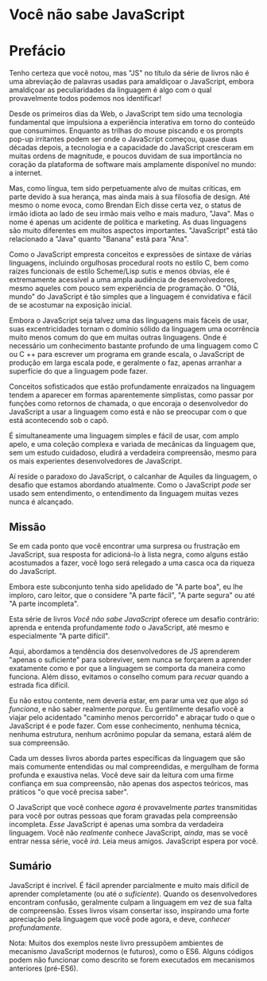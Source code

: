 # Você não sabe JavaScript
# Prefácio

Tenho certeza que você notou, mas "JS" no título da série de livros não é uma abreviação de palavras usadas para amaldiçoar o JavaScript, embora amaldiçoar as peculiaridades da linguagem é algo com o qual provavelmente todos podemos nos identificar!

Desde os primeiros dias da Web, o JavaScript tem sido uma tecnologia fundamental que impulsiona a experiência interativa em torno do conteúdo que consumimos. Enquanto as trilhas do mouse piscando e os prompts pop-up irritantes podem ser onde o JavaScript começou, quase duas décadas depois, a tecnologia e a capacidade do JavaScript cresceram em muitas ordens de magnitude, e poucos duvidam de sua importância no coração da plataforma de software mais amplamente disponível no mundo: a internet.

Mas, como língua, tem sido perpetuamente alvo de muitas críticas, em parte devido à sua herança, mas ainda mais à sua filosofia de design. Até mesmo o nome evoca, como Brendan Eich disse certa vez, o status de irmão idiota ao lado de seu irmão mais velho e mais maduro, "Java". Mas o nome é apenas um acidente de política e marketing. As duas linguagens são muito diferentes em muitos aspectos importantes. "JavaScript" está tão relacionado a "Java" quanto "Banana" está para "Ana".

Como o JavaScript empresta conceitos e expressões de sintaxe de várias linguagens, incluindo orgulhosas procedural roots no estilo C, bem como raízes funcionais de estilo Scheme/Lisp sutis e menos óbvias, ele é extremamente acessível a uma ampla audiência de desenvolvedores, mesmo aqueles com pouco sem experiência de programação. O "Olá, mundo" do JavaScript é tão simples que a linguagem é convidativa e fácil de se acostumar na exposição inicial.

Embora o JavaScript seja talvez uma das linguagens mais fáceis de usar, suas excentricidades tornam o domínio sólido da linguagem uma ocorrência muito menos comum do que em muitas outras linguagens. Onde é necessário um conhecimento bastante profundo de uma linguagem como C ou C ++ para escrever um programa em grande escala, o JavaScript de produção em larga escala pode, e geralmente o faz, apenas arranhar a superfície do que a linguagem pode fazer.

Conceitos sofisticados que estão profundamente enraizados na linguagem tendem a aparecer em formas aparentemente simplistas, como passar por funções como retornos de chamada, o que encoraja o desenvolvedor do JavaScript a usar a linguagem como está e não se preocupar com o que está acontecendo sob o capô.

É simultaneamente uma linguagem simples e fácil de usar, com amplo apelo, e uma coleção complexa e variada de mecânicas da linguagem que, sem um estudo cuidadoso, eludirá a verdadeira compreensão, mesmo para os mais experientes desenvolvedores de JavaScript.

Aí reside o paradoxo do JavaScript, o calcanhar de Aquiles da linguagem, o desafio que estamos abordando atualmente. Como o JavaScript *pode* ser usado sem entendimento, o entendimento da linguagem muitas vezes nunca é alcançado.

## Missão

Se em cada ponto que você encontrar uma surpresa ou frustração em JavaScript, sua resposta for adicioná-lo à lista negra, como alguns estão acostumados a fazer, você logo será relegado a uma casca oca da riqueza do JavaScript.

Embora este subconjunto tenha sido apelidado de "A parte boa", eu lhe imploro, caro leitor, que o considere "A parte fácil", "A parte segura" ou até "A parte incompleta".

Esta série de livros *Você não sabe JavaScript* oferece um desafio contrário: aprenda e entenda profundamente *todo* o JavaScript, até mesmo e especialmente "A parte difícil".

Aqui, abordamos a tendência dos desenvolvedores de JS aprenderem "apenas o suficiente" para sobreviver, sem nunca se forçarem a aprender exatamente como e por que a linguagem se comporta da maneira como funciona. Além disso, evitamos o conselho comum para *recuar* quando a estrada fica difícil.

Eu não estou contente, nem deveria estar, em parar uma vez que algo *só funciona*, e não saber realmente *porque*. Eu gentilmente desafio você a viajar pelo acidentado "caminho menos percorrido" e abraçar tudo o que o JavaScript é e pode fazer. Com esse conhecimento, nenhuma técnica, nenhuma estrutura, nenhum acrônimo popular da semana, estará além de sua compreensão.

Cada um desses livros aborda partes específicas da linguagem que são mais comumente entendidas ou mal compreendidas, e mergulham de forma profunda e exaustiva nelas. Você deve sair da leitura com uma firme confiança em sua compreensão, não apenas dos aspectos teóricos, mas práticos "o que você precisa saber".

O JavaScript que você conhece *agora* é provavelmente *partes* transmitidas para você por outras pessoas que foram gravadas pela compreensão incompleta. *Esse* JavaScript é apenas uma sombra da verdadeira linguagem. Você não *realmente* conhece JavaScript, *ainda*, mas se você entrar nessa série, você *irá*. Leia meus amigos. JavaScript espera por você.

## Sumário

JavaScript é incrível. É fácil aprender parcialmente e muito mais difícil de aprender completamente (ou até *o suficiente*). Quando os desenvolvedores encontram confusão, geralmente culpam a linguagem em vez de sua falta de compreensão. Esses livros visam consertar isso, inspirando uma forte apreciação pela linguagem que você pode agora, e deve, *conhecer profundamente*.

Nota: Muitos dos exemplos neste livro pressupõem ambientes de mecanismo JavaScript modernos (e futuros), como o ES6. Alguns códigos podem não funcionar como descrito se forem executados em mecanismos anteriores (pré-ES6).
